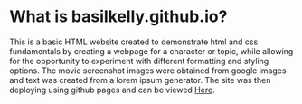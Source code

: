 # What is basilkelly.github.io?
This is a basic HTML website created to demonstrate html and css fundamentals by creating a webpage for a character or topic, while allowing for the opportunity to experiment with different formatting and styling options. The movie screenshot images were obtained from google images and text was created from a lorem ipsum generator. The site was then deploying using github pages and can be viewed [Here](https://basilkelly.github.io/). 
